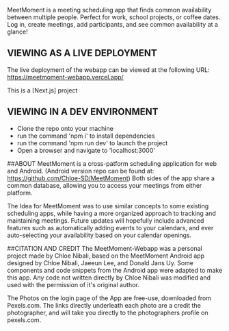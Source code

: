 MeetMoment is a meeting scheduling app that finds common availability between multiple people. 
Perfect for work, school projects, or coffee dates. Log in, create meetings, add participants, and see common availability at a glance!

## VIEWING AS A LIVE DEPLOYMENT
The live deployment of the webapp can be viewed at the following URL:
https://meetmoment-webapp.vercel.app/

This is a [Next.js] project
## VIEWING IN A DEV ENVIRONMENT
- Clone the repo onto your machine
- run the command 'npm i' to install dependencies
- run the command 'npm run dev' to launch the project
- Open a browser and navigate to 'localhost:3000'

##ABOUT
MeetMoment is a cross-patform scheduling application for web and Android. 
(Android version repo can be found at: https://github.com/Chloe-SD/MeetMoment)
Both sides of the app share a common database, allowing you to access your meetings
from either platform. 

The Idea for MeetMoment was to use similar concepts to some existing scheduling apps, 
while having a more organized approach to tracking and maintaining meetings. 
Future updates will hopefully include advanced features such as automatically adding events
to your calendars, and ever auto-selecting your availability based on your calendar openings.

##CITATION AND CREDIT
The MeetMoment-Webapp was a personal project made by Chloe Nibali, based on the MeetMoment
Android app designed by Chloe Nibali, Jaeeun Lee, and Donald Jans Uy. Some components and code
snippets from the Android app were adapted to make this app. Any code not written directly
by Chloe Nibali was modified and used with the permission of it's original author.

The Photos on the login page of the App are free-use, downloaded from Pexels.com. The links directly
underleath each photo are a credit the photographer, and will take you directly to the 
photographers profile on pexels.com.
